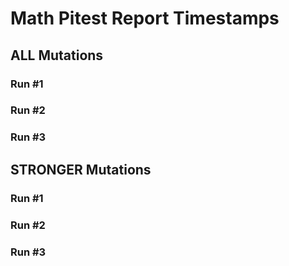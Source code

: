 # Math Pitest Report Timestamps

## ALL Mutations
### Run #1

### Run #2

### Run #3

## STRONGER Mutations
### Run #1

### Run #2

### Run #3